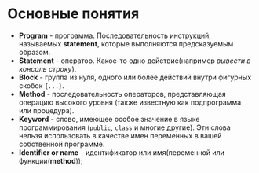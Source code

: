 # Основные понятия

* **Program** - программа. Последовательность инструкций, называемых **statement**, которые выполняются предсказуемым образом.
* **Statement** - оператор. Какое-то одно действие(например *вывести в консоль строку*).
* **Block** - группа из нуля, одного или более действий внутри фигурных скобок `{...}`.
* **Method** - последовательность операторов, представляющая операцию высокого уровня (также известную как подпрограмма или процедура).
* **Keyword** - слово, имеющее особое значение в языке программирования (`public`, `class` и многие другие). Эти слова нельзя использовать в качестве имен переменных в вашей собственной программе.
* **Identifier or name** - идентификатор или имя(переменной или функции(**method**));
